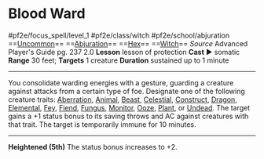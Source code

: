 # Blood Ward
#pf2e/focus_spell/level_1 #pf2e/class/witch #pf2e/school/abjuration 
==[Uncommon](rules/traits/uncommon.md)== ==[Abjuration](rules/traits/abjuration.md)== ==[Hex](../../../Traits/Hex.md)== ==[Witch](../../../Traits/Witch.md)==
*Source* Advanced Player's Guide pg. 237 2.0
**Lesson** lesson of protection
**Cast** ► somatic
**Range** 30 feet; **Targets** 1 creature
**Duration** sustained up to 1 minute

---
You consolidate warding energies with a gesture, guarding a creature against attacks from a certain type of foe. Designate one of the following creature traits: [Aberration](rules/traits/aberration.md), [Animal](rules/traits/animal.md), [Beast](rules/traits/beast.md), [Celestial](rules/traits/celestial.md), [Construct](rules/traits/construct.md), [Dragon](rules/traits/dragon.md), [Elemental](rules/traits/elemental.md), [Fey](rules/traits/fey.md), [Fiend](rules/traits/fiend.md), [Fungus](../../../Traits/Fungus.md), [Monitor](rules/traits/monitor.md), [Ooze](rules/traits/ooze.md), [Plant](rules/traits/plant.md), or [Undead](rules/traits/undead.md). The target gains a +1 status bonus to its saving throws and AC against creatures with that trait. The target is temporarily immune for 10 minutes.

<hr>

**Heightened (5th)** The status bonus increases to +2.